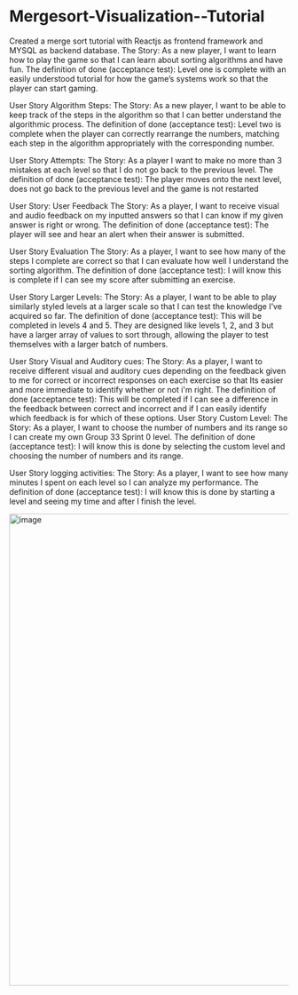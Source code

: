 # Mergesort-Visualization--Tutorial
Created a merge sort tutorial with Reactjs as frontend framework and MYSQL as backend database.
The Story: As a new player, I want to learn how to play the game so that I can learn about sorting algorithms and have fun. 
The definition of done (acceptance test): Level one is complete with an easily understood tutorial for how the game’s systems work so that the player can start gaming. 

User Story Algorithm Steps: The Story: As a new player, I want to be able to keep track of the steps in the algorithm so that I can better understand the algorithmic process. The definition of done (acceptance test): Level two is complete when the player can correctly rearrange the numbers, matching each step in the algorithm appropriately with the corresponding number. 

User Story Attempts: The Story: As a player I want to make no more than 3 mistakes at each level so that I do not go back to the previous level. The definition of done (acceptance test): The player moves onto the next level, does not go back to the previous level and the game is not restarted 

User Story: User Feedback The Story: As a player, I want to receive visual and audio feedback on my inputted answers so that I can know if my given answer is right or wrong. The definition of done (acceptance test): The player will see and hear an alert when their answer is submitted. 

User Story Evaluation The Story: As a player, I want to see how many of the steps I complete are correct so that I can evaluate how well I understand the sorting algorithm. The definition of done (acceptance test): I will know this is complete if I can see my score after submitting an exercise. 

User Story Larger Levels: The Story: As a player, I want to be able to play similarly styled levels at a larger scale so that I can test the knowledge I’ve acquired so far. The definition of done (acceptance test): This will be completed in levels 4 and 5. They are designed like levels 1, 2, and 3 but have a larger array of values to sort through, allowing the player to test themselves with a larger batch of numbers. 

User Story Visual and Auditory cues: The Story: As a player, I want to receive different visual and auditory cues depending on the feedback given to me for correct or incorrect responses on each exercise so that Its easier and more immediate to identify whether or not i'm right. The definition of done (acceptance test): This will be completed if I can see a difference in the feedback between correct and incorrect and if I can easily identify which feedback is for which of these options. 
User Story Custom Level: The Story: As a player, I want to choose the number of numbers and its range so I can create my own Group 33 Sprint 0 level. The definition of done (acceptance test): I will know this is done by selecting the custom level and choosing the number of numbers and its range. 

User Story logging activities: The Story: As a player, I want to see how many minutes I spent on each level so I can analyze my performance. The definition of done (acceptance test): I will know this is done by starting a level and seeing my time and after I finish the level.

<img width="850" alt="image" src="https://user-images.githubusercontent.com/46071969/236844781-7147eef2-3eb2-425c-92d0-843c19a8732f.png">
